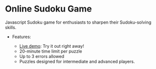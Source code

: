 # Online Sudoku Game
Javascript Sudoku game for enthusiasts to sharpen their Sudoku-solving skills.
<ul>
  <li>Features:</li>
  <ul>
    <li><a href="https://xthanh-online-sudoku.netlify.app">Live demo</a>: Try it out right away!</li>
    <li>20-minute time limit per puzzle</li>
    <li>Up to 3 errors allowed</li>
    <li>Puzzles designed for intermediate and advanced players.</li>
  </ul>
</ul>
